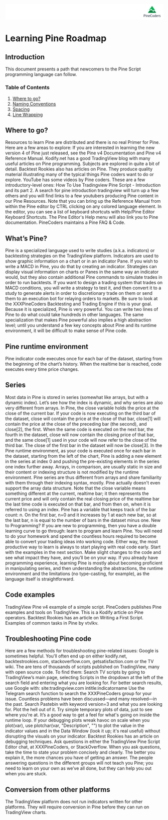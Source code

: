 ![logo](../../images/pinelong.png "Pine")

# Learning Pine Roadmap

## Introduction

This document presents a path that newcomers to the Pine Script programming language can follow.

### Table of Contents

1. [Where to go?](#Where_to_go?)
1. [Naming Conventions](#naming-conventions)
1. [Spacing](#spacing)
1. [Line Wrapping](#line-wrapping)

## Where to go?


Resources to learn Pine are distributed and there is no real Primer for Pine. Here are a few areas to explore:
If you are interested in learning the new version 4 of Pine just released, see the Pine v4 Documentation and Pine v4 Reference Manual.
Kodify.net has a good TradingView blog with many useful articles on Pine programming. Subjects are explored in quite a bit of detail.
Backtest Rookies also has articles on Pine. They produce quality material illustrating many of the typical things Pine coders want to do or explore.
YouTube has some videos by Pine coders. These are a few introductory-level ones:
How To Use Tradingview Pine Script - Introduction and its part 2. A search for pine introduction tradingview will turn up a few others and you will find links to a few youtubers producing Pine content in our Pine Resources.
Note that you can bring up the Reference Manual from within the Pine editor by CTRL clicking on any colored language element. In the editor, you can see a list of keyboard shortcuts with Help/Pine Editor Keyboard Shortcuts. The Pine Editor's Help menu will also link you to Pine documentation.
PineCoders maintains a Pine FAQ & Code.

## What’s Pine?

Pine is a specialized language used to write studies (a.k.a. indicators) or backtesting strategies on the TradingView platform. Indicators are used to show graphic information on a chart or in an indicator Pane. If you wish to write a MACD in Pine, you do that by creating an indicator. Strategies can display visual information on charts or Panes in the same way an indicator would, but they also contain additional Pine commands to simulate trades in order to run backtests.
If you want to design a trading system that trades on MACD conditions, you will write a strategy to test it, and then convert it to a study to generate alerts in order to discretionary trade on them or send them to an execution bot for relaying orders to markets. Be sure to look at the XXXPineCoders Backtesting and Trading Engine if this is your goal.
Because it is specialized, Pine is very powerful. You can write two lines of Pine to do what could take hundreds in other languages. The same specialization that makes Pine powerful also implies a high abstraction level; until you understand a few key concepts about Pine and its runtime environment, it will be difficult to make sense of Pine code.

## Pine runtime environment

Pine indicator code executes once for each bar of the dataset, starting from the beginning of the chart’s history. When the realtime bar is reached, code executes every time price changes.

## Series

Most data in Pine is stored in series (somewhat like arrays, but with a dynamic index). Let’s see how the index is dynamic, and why series are also very different from arrays. In Pine, the close variable holds the price at the close of the current bar. If your code is now executing on the third bar of the dataset, close will contain the price at the close of that bar, close[1] will contain the price at the close of the preceding bar (the second), and close[2], the first.
When the same code is executed on the next bar, the fourth in the dataset, close will now contain the closing price of that bar, and the same close[1] used in your code will now refer to the close of the third bar. The close of the first bar in the dataset will now be close[3].
In the Pine runtime environment, as your code is executed once for each bar in the dataset, starting from the left of the chart, Pine is adding a new element in the series at index 0 and pushing the pre-existing elements in the series one index further away. Arrays, in comparison, are usually static in size and their content or indexing structure is not modified by the runtime environment. Pine series are thus different from arrays and share familiarity with them through their indexing syntax, mostly. Pine actually doesn't even support the array data structure.
Note that the close variable means something different at the current, realtime bar; it then represents the current price and will only contain the real closing price of the realtime bar the last time code is executed on that bar, and from then on, when it is referred to using an index.
Pine has a variable that keeps track of the bar count: n. On the first bar, n=0 and it increases by 1 at each new bar, so at the last bar, n is equal to the number of bars in the dataset minus one.
New to Programming?
If you are new to programming, then you have a double learning curve to go through: learn to program and learn Pine. You will need to do your homework and spend the countless hours required to become able to convert your trading ideas into working code.
Either way, the most productive way to learn is always to start playing with real code early. Start with the examples in the next section. Make slight changes to the code and see what impact they have, and you’ll be on your way.
If you already have programming experience, learning Pine is mostly about becoming proficient in manipulating series, and then understanding the abstractions, the runtime environment and the limitations (no type-casting, for example), as the language itself is straightforward.

## Code examples

TradingView Pine v4 example of a simple script.
PineCoders publishes Pine examples and tools on TradingView.
This is a Kodify article on Pine operators.
Backtest Rookies has an article on Writing a First Script.
Examples of common tasks in Pine by vtvlkv.

## Troubleshooting Pine code

Here are a few methods for troubleshooting pine-related issues:
Google is sometimes helpful. You'll often end up on either kodify.net, backtestrookies.com, stackoverflow.com, getsatisfaction.com or the TV wiki.
The are tens of thousands of scripts published on TradingView, many with open source code. To find them:
Search TV scripts by going to TradingView’s main page, selecting Scripts in the dropdown at the left of the search field and entering what you are looking for.
For better search results, use Google with:
site:tradingview.com intitle:indicatorname
Use the Telegram search function to search the XXXPineCoders group for your issue. Countless problems have been discussed—and many resolved—in the past.
Search Pastebin with keyword version=3 and what you are looking for.
Plot the hell out of it. Try simple temporary plots of data, just to see where you're at. It’s a good way to get a feel for what's going on inside the runtime loop. If your debugging plots wreak havoc on scale when you plot(var), use plotchar(var, "Description", "") to plot the value in the indicator values and in the Data Window (look it up; it's real useful) without disrupting the visuals on your indicator. Backtest Rookies has an article on debugging techniques.
Ask questions in either the TradingView Pine Script Editor chat, at XXXPineCoders, or StackOverflow. When you ask questions, take the time to state your problem concisely and clearly. The better you explain it, the more chances you have of getting an answer. The people answering questions in the different groups will not teach you Pine; you need to learn on your own as we’ve all done, but they can help you out when you are stuck.

## Conversion from other platforms

The TradingView platform does not run indicators written for other platforms. They will require conversion in Pine before they can run on TradingView charts.
